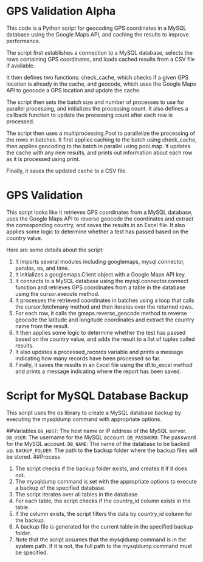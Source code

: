 # GPS Validation Alpha

This code is a Python script for geocoding GPS coordinates in a MySQL database using the Google Maps API, and caching the results to improve performance.

The script first establishes a connection to a MySQL database, selects the rows containing GPS coordinates, and loads cached results from a CSV file if available.

It then defines two functions: check_cache, which checks if a given GPS location is already in the cache, and geocode, which uses the Google Maps API to geocode a GPS location and update the cache.

The script then sets the batch size and number of processes to use for parallel processing, and initializes the processing count. It also defines a callback function to update the processing count after each row is processed.

The script then uses a multiprocessing.Pool to parallelize the processing of the rows in batches. It first applies caching to the batch using check_cache, then applies geocoding to the batch in parallel using pool.map. It updates the cache with any new results, and prints out information about each row as it is processed using print.

Finally, it saves the updated cache to a CSV file.

# GPS Validation

This script looks like it retrieves GPS coordinates from a MySQL database, uses the Google Maps API to reverse geocode the coordinates and extract the corresponding country, and saves the results in an Excel file. It also applies some logic to determine whether a test has passed based on the country value.

Here are some details about the script:

1. It imports several modules including googlemaps, mysql.connector, pandas, os, and time.
2. It initializes a googlemaps.Client object with a Google Maps API key.
3. It connects to a MySQL database using the mysql.connector.connect function and retrieves GPS coordinates from a table in the database using the cursor.execute method.
4. It processes the retrieved coordinates in batches using a loop that calls the cursor.fetchmany method and then iterates over the returned rows.
5. For each row, it calls the gmaps.reverse_geocode method to reverse geocode the latitude and longitude coordinates and extract the country name from the result.
6. It then applies some logic to determine whether the test has passed based on the country value, and adds the result to a list of tuples called results.
7. It also updates a processed_records variable and prints a message indicating how many records have been processed so far.
8. Finally, it saves the results in an Excel file using the df.to_excel method and prints a message indicating where the report has been saved.


# Script for MySQL Database Backup
This script uses the os library to create a MySQL database backup by executing the mysqldump command with appropriate options.

##Variables
`DB_HOST`: The host name or IP address of the MySQL server.
`DB_USER`: The username for the MySQL account.
`DB_PASSWORD`: The password for the MySQL account.
`DB_NAME`: The name of the database to be backed up.
`BACKUP_FOLDER`: The path to the backup folder where the backup files will be stored.
##Process
1. The script checks if the backup folder exists, and creates it if it does not.
2. The mysqldump command is set with the appropriate options to execute a backup of the specified database.
3. The script iterates over all tables in the database.
4. For each table, the script checks if the country_id column exists in the table.
5. If the column exists, the script filters the data by country_id column for the backup.
6. A backup file is generated for the current table in the specified backup folder.
7. Note that the script assumes that the mysqldump command is in the system path. If it is not, the full path to the mysqldump command must be specified.
